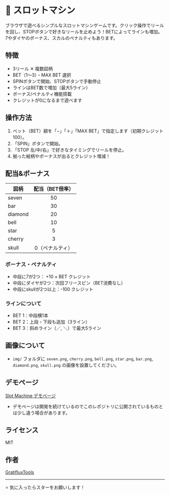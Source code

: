 # 🎰 スロットマシン

ブラウザで遊べるシンプルなスロットマシンゲームです。クリック操作でリールを回し、STOPボタンで好きなリールを止めよう！BETによってラインも増加。7やダイヤのボーナス、スカルのペナルティもあります。

## 特徴

- 3リール ✕ 複数図柄
- BET（1〜3）・MAX BET 選択
- SPINボタンで開始、STOPボタンで手動停止
- ラインはBET数で増加（最大5ライン）
- ボーナス/ペナルティ機能搭載
- クレジットが0になるまで遊べます

## 操作方法

1. ベット（BET）額を「−」「＋」「MAX BET」で指定します（初期クレジット100）。
2. 「SPIN」ボタンで開始。
3. 「STOP 左/中/右」で好きなタイミングでリールを停止。
4. 揃った絵柄やボーナスが出るとクレジット増減！

## 配当&ボーナス

| 図柄        | 配当（BET倍率）   |
|-------------|:----------------:|
| seven       |       50         |
| bar         |       30         |
| diamond     |       20         |
| bell        |       10         |
| star        |        5         |
| cherry      |        3         |
| skull       |   0（ペナルティ）|

### ボーナス・ペナルティ

- 中段に7が2つ： +10 × BET クレジット
- 中段にダイヤが2つ：次回フリースピン（BET消費なし）
- 中段にskullが2つ以上：-100 クレジット

### ラインについて

- BET 1：中段横1本
- BET 2：上段・下段も追加（3ライン）
- BET 3：斜めライン（／, ＼）で最大5ライン

## 画像について

- `img/` フォルダに `seven.png`, `cherry.png`, `bell.png`, `star.png`, `bar.png`, `diamond.png`, `skull.png` の画像を設置してください。

## デモページ

[Slot Machine デモページ](https://ss872927.stars.ne.jp/slot/)
- デモページは開発を続けているのでこのレポジトリに公開されているものとは少し違う場合があります。

## ライセンス

MIT

## 作者

[GratifluxTools](https://github.com/GratifluxTools/slot-machine.git)

---

⭐ 気に入ったらスターをお願いします！
